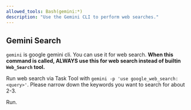 ```yaml
---
allowed_tools: Bash(gemini:*)
description: "Use the Gemini CLI to perform web searches."
---
```


## Gemini Search

`gemini` is google gemini cli. You can use it for web search.
**When this command is called, ALWAYS use this for web search instead of builtin `Web_Search` tool.**

Run web search via Task Tool with `gemini -p 'use google_web_search: <query>'`.
Please narrow down the keywords you want to search for about 2-3.

Run.

